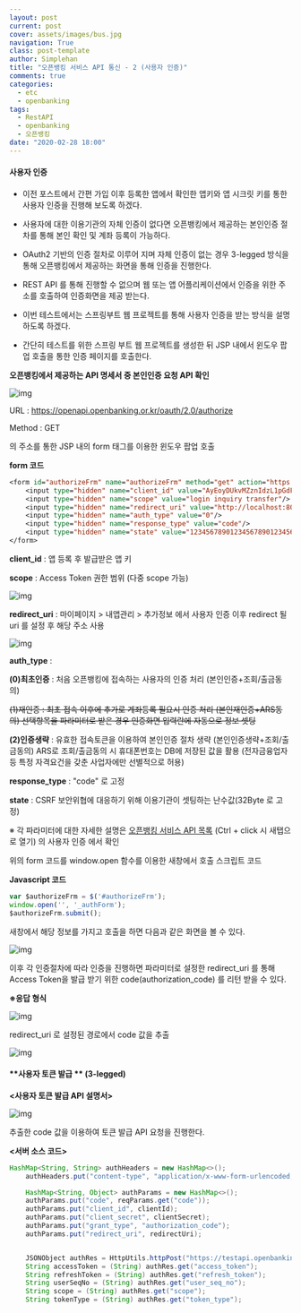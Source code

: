 ```yaml
---
layout: post
current: post
cover: assets/images/bus.jpg
navigation: True
class: post-template
author: Simplehan
title: "오픈뱅킹 서비스 API 통신 - 2 (사용자 인증)"
comments: true
categories:
  - etc
  - openbanking
tags:
  - RestAPI
  - openbanking
  - 오픈뱅킹
date: "2020-02-28 18:00"
---
```


#### **사용자 인증**

- 이전 포스트에서 간편 가입 이후 등록한 앱에서 확인한 앱키와 앱 시크릿 키를 통한 사용자 인증을 진행해 보도록 하겠다.

- 사용자에 대한 이용기관의 자체 인증이 없다면 오픈뱅킹에서 제공하는 본인인증 절차를 통해 본인 확인 및 계좌 등록이 가능하다. 

- OAuth2 기반의 인증 절차로 이루어 지며 자체 인증이 없는 경우 3-legged 방식을 통해 오픈뱅킹에서 제공하는 화면을 통해 인증을 진행한다. 

- REST API 를 통해 진행할 수 없으며 웹 또는 앱 어플리케이션에서 인증을 위한 주소를 호출하여 인증화면을 제공 받는다. 

- 이번 테스트에서는 스프링부트 웹 프로젝트를 통해 사용자 인증을 받는 방식을 설명하도록 하겠다. 

- 간단히 테스트를 위한 스프링 부트 웹 프로젝트를 생성한 뒤 JSP 내에서 윈도우 팝업 호출을 통한 인증 페이지를 호출한다. 

**오픈뱅킹에서 제공하는 API 명세서 중 본인인증 요청 API 확인**

![img](\assets\built\images\openbank\post_2\openbank_2_1.png)

URL : https://openapi.openbanking.or.kr/oauth/2.0/authorize

Method : GET

의 주소를 통한 JSP 내의 form 태그를 이용한 윈도우 팝업 호출 

**form 코드**

```jsp
<form id="authorizeFrm" name="authorizeFrm" method="get" action="https://testapi.openbanking.or.kr/oauth/2.0/authorize" target="_authForm">
    <input type="hidden" name="client_id" value="AyEoyDUkvMZznIdzL1pGdFxTL1rQR2q2OwdJYQMv"/>
    <input type="hidden" name="scope" value="login inquiry transfer"/>
    <input type="hidden" name="redirect_uri" value="http://localhost:8082/bank/callback"/>
    <input type="hidden" name="auth_type" value="0"/>
    <input type="hidden" name="response_type" value="code"/>
    <input type="hidden" name="state" value="12345678901234567890123456789012"/>
</form>
```

**client_id** : 앱 등록 후 발급받은 앱 키 

**scope** : Access Token 권한 범위 (다중 scope 가능)

![img](\assets\built\images\openbank\post_2\openbank_2_2.png)

**redirect_uri** : 마이페이지 > 내앱관리 > 추가정보 에서 사용자 인증 이후 redirect 될 uri 를 설정 후 해당 주소 사용

![img](\assets\built\images\openbank\post_2\openbank_2_3.png)

**auth_type** : 

**(0)최초인증** : 처음 오픈뱅킹에 접속하는 사용자의 인증 처리 (본인인증+조회/출금동의) 

~~(1)재인증 : 최초 접속 이후에 추가로 계좌등록 필요시 인증 처리 (본인재인증+ARS동의) 선택항목을 파라미터로 받은 경우 인증화면 입력란에 자동으로 정보 셋팅~~ 

**(2)인증생략** : 유효한 접속토큰을 이용하여 본인인증 절차 생략 (본인인증생략+조회/출금동의) ARS로 조회/출금동의 시 휴대폰번호는 DB에 저장된 값을 활용 (전자금융업자 등 특정 자격요건을 갖춘 사업자에만 선별적으로 허용)

**response_type** : "code" 로 고정

**state** : CSRF 보안위협에 대응하기 위해 이용기관이 셋팅하는 난수값(32Byte 로 고정)

※ 각 파라미터에 대한 자세한 설명은 [오픈뱅킹 서비스 API 목록](\assets\built\images\openbank\post_2\api_list.pdf) (Ctrl + click 시 새탭으로 열기) 의 사용자 인증 에서 확인

위의 form 코드를 window.open 함수를 이용한 새창에서 호출 스크립트 코드 

**Javascript 코드**

```javascript
var $authorizeFrm = $('#authorizeFrm');
window.open('', '_authForm');
$authorizeFrm.submit();
```

새창에서 해당 정보를 가지고 호출을 하면 다음과 같은 화면을 볼 수 있다. 

![img](\assets\built\images\openbank\post_2\openbank_2_4.png)

이후 각 인증절차에 따라 인증을 진행하면 파라미터로 설정한 redirect_uri 를 통해 Access Token을 발급 받기 위한 code(authorization_code) 를 리턴 받을 수 있다.

**※응답 형식**

![img](\assets\built\images\openbank\post_2\openbank_2_5.png)

redirect_uri 로 설정된 경로에서 code 값을 추출 

![img](\assets\built\images\openbank\post_2\openbank_2_6.png)

#### **사용자 토큰 발급 ** (3-legged)

**<사용자 토큰 발급 API 설명서>**

![img](\assets\built\images\openbank\post_2\openbank_2_7.png)

추출한 code 값을 이용하여 토큰 발급 API 요청을 진행한다. 

**<서버 소스 코드>**

```java
HashMap<String, String> authHeaders = new HashMap<>();
    authHeaders.put("content-type", "application/x-www-form-urlencoded; charset=UTF-8");

    HashMap<String, Object> authParams = new HashMap<>();
    authParams.put("code", reqParams.get("code"));
    authParams.put("client_id", clientId);
    authParams.put("client_secret", clientSecret);
    authParams.put("grant_type", "authorization_code");
    authParams.put("redirect_uri", redirectUri);


    JSONObject authRes = HttpUtils.httpPost("https://testapi.openbanking.or.kr/oauth/2.0/token", authHeaders, authParams);
    String accessToken = (String) authRes.get("access_token");
    String refreshToken = (String) authRes.get("refresh_token");
    String userSeqNo = (String) authRes.get("user_seq_no");
    String scope = (String) authRes.get("scope");
    String tokenType = (String) authRes.get("token_type");
```
